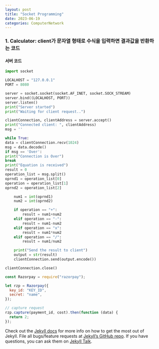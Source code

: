 ```yaml
---
layout: post
title: "Socket Programming"
date: 2023-06-19
categories: ComputerNetwork
---
```


### 1. Calculator: client가 문자열 형태로 수식을 입력하면 결과값을 반환하는 코드

#### 서버 코드

```python
import socket

LOCALHOST = "127.0.0.1"
PORT = 8080

server = socket.socket(socket.AF_INET, socket.SOCK_STREAM)
server.bind((LOCALHOST, PORT))
server.listen()
print("Server started")
print("Waiting for client request..")

clientConnection, clientAddress = server.accept()
print("Connected client: ", clientAddress)
msg = ''

while True:
data = clientConnection.recv(1024)
msg = data.decode()
if msg == 'Over':
print("Connection is Over")
break
print("Equation is received")
result = 0
operation_list = msg.split()
oprnd1 = operation_list[0]
operation = operation_list[1]
oprnd2 = operation_list[2]

    num1 = int(oprnd1)
    num2 = int(oprnd2)

    if operation == "+":
        result = num1+num2
    elif operation == "-":
        result = num1-num2
    elif operation == "x":
        result = num1*num2
    elif operation == "/":
        result = num1/num2

    print("Send the result to client")
    output = str(result)
    clientConnection.send(output.encode())

clientConnection.close()
```

```javascript
const Razorpay = require("razorpay");

let rzp = Razorpay({
  key_id: "KEY_ID",
  secret: "name",
});

// capture request
rzp.capture(payment_id, cost).then(function (data) {
  return 2;
});
```

Check out the [Jekyll docs][jekyll-docs] for more info on how to get the most out of Jekyll. File all bugs/feature requests at [Jekyll’s GitHub repo][jekyll-gh]. If you have questions, you can ask them on [Jekyll Talk][jekyll-talk].

[jekyll-docs]: https://jekyllrb.com/docs/home
[jekyll-gh]: https://github.com/jekyll/jekyll
[jekyll-talk]: https://talk.jekyllrb.com/
